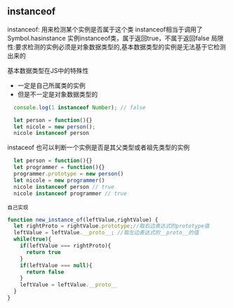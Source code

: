 ## instanceof

instanceof: 用来检测某个实例是否属于这个类
    instanceof相当于调用了Symbol.hasinstance
    实例instanceof类，属于返回true，不属于返回false
    局限性:要求检测的实例必须是对象数据类型的,基本数据类型的实例是无法基于它检测出来的


基本数据类型在JS中的特殊性
  - 一定是自己所属类的实例
  - 但是不一定是对象数据类型的
```js
  console.log(1 instanceof Number); // false
```

```js
  let person = function(){}
  let nicole = new person();
  nicole instanceof person
```

instaceof 也可以判断一个实例是否是其父类型或者祖先类型的实例
```js
  let person = function(){}
  let programmer = function(){}
  programmer.prototype = new person()
  let nicole = new programmer()
  nicole instanceof person // true
  nicole instanceof programmer // true
```

`自己实现`

```js
function new_instance_of(leftValue,rightValue) {
  let rightProto = rightValue.prototype;//取右边表达式的prototype值
  leftValue = leftValue.__proto__; //取左边表达式的__proto__的值
  while(true){
    if(leftValue === rightProto){
      return true
    }
    if(leftValue === null){
      return false
    }
    leftValue = leftValue.__proto__
  }
}
```
